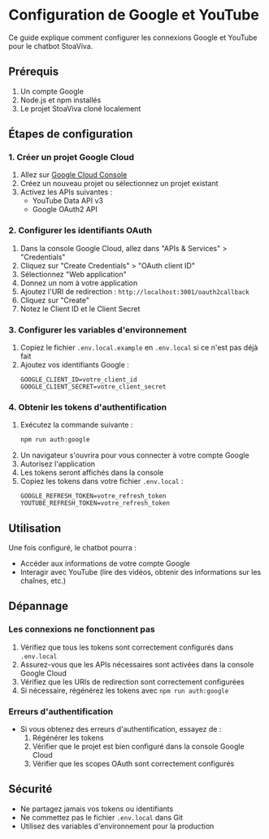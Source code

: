 # Configuration de Google et YouTube

Ce guide explique comment configurer les connexions Google et YouTube pour le chatbot StoaViva.

## Prérequis

1. Un compte Google
2. Node.js et npm installés
3. Le projet StoaViva cloné localement

## Étapes de configuration

### 1. Créer un projet Google Cloud

1. Allez sur [Google Cloud Console](https://console.cloud.google.com/)
2. Créez un nouveau projet ou sélectionnez un projet existant
3. Activez les APIs suivantes :
   - YouTube Data API v3
   - Google OAuth2 API

### 2. Configurer les identifiants OAuth

1. Dans la console Google Cloud, allez dans "APIs & Services" > "Credentials"
2. Cliquez sur "Create Credentials" > "OAuth client ID"
3. Sélectionnez "Web application"
4. Donnez un nom à votre application
5. Ajoutez l'URI de redirection : `http://localhost:3001/oauth2callback`
6. Cliquez sur "Create"
7. Notez le Client ID et le Client Secret

### 3. Configurer les variables d'environnement

1. Copiez le fichier `.env.local.example` en `.env.local` si ce n'est pas déjà fait
2. Ajoutez vos identifiants Google :
   ```
   GOOGLE_CLIENT_ID=votre_client_id
   GOOGLE_CLIENT_SECRET=votre_client_secret
   ```

### 4. Obtenir les tokens d'authentification

1. Exécutez la commande suivante :
   ```bash
   npm run auth:google
   ```
2. Un navigateur s'ouvrira pour vous connecter à votre compte Google
3. Autorisez l'application
4. Les tokens seront affichés dans la console
5. Copiez les tokens dans votre fichier `.env.local` :
   ```
   GOOGLE_REFRESH_TOKEN=votre_refresh_token
   YOUTUBE_REFRESH_TOKEN=votre_refresh_token
   ```

## Utilisation

Une fois configuré, le chatbot pourra :
- Accéder aux informations de votre compte Google
- Interagir avec YouTube (lire des vidéos, obtenir des informations sur les chaînes, etc.)

## Dépannage

### Les connexions ne fonctionnent pas

1. Vérifiez que tous les tokens sont correctement configurés dans `.env.local`
2. Assurez-vous que les APIs nécessaires sont activées dans la console Google Cloud
3. Vérifiez que les URIs de redirection sont correctement configurées
4. Si nécessaire, régénérez les tokens avec `npm run auth:google`

### Erreurs d'authentification

- Si vous obtenez des erreurs d'authentification, essayez de :
  1. Régénérer les tokens
  2. Vérifier que le projet est bien configuré dans la console Google Cloud
  3. Vérifier que les scopes OAuth sont correctement configurés

## Sécurité

- Ne partagez jamais vos tokens ou identifiants
- Ne commettez pas le fichier `.env.local` dans Git
- Utilisez des variables d'environnement pour la production
